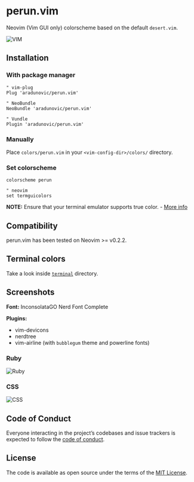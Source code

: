 # perun.vim

Neovim (Vim GUI only) colorscheme based on the default `desert.vim`.

![VIM](https://raw.githubusercontent.com/aradunovic/perun.vim/master/screenshots/vim.png)

## Installation

### With package manager

```viml
" vim-plug
Plug 'aradunovic/perun.vim'

" NeoBundle
NeoBundle 'aradunovic/perun.vim'

" Vundle
Plugin 'aradunovic/perun.vim'
```

### Manually

Place `colors/perun.vim` in your `<vim-config-dir>/colors/` directory.

### Set colorscheme
```viml
colorscheme perun

" neovim
set termguicolors
```

**NOTE:** Ensure that your terminal emulator supports true color. - [More info](https://github.com/neovim/neovim/wiki/FAQ#how-can-i-use-true-color-in-the-terminal)

## Compatibility

perun.vim has been tested on Neovim >= v0.2.2.

## Terminal colors

Take a look inside [`terminal`](https://github.com/aradunovic/perun.vim/tree/master/terminal) directory.

## Screenshots

**Font:** InconsolataGO Nerd Font Complete

**Plugins:**
* vim-devicons
* nerdtree
* vim-airline (with `bubblegum` theme and powerline fonts)

### Ruby

![Ruby](https://raw.githubusercontent.com/aradunovic/perun.vim/master/screenshots/ruby.png)

### CSS

![CSS](https://raw.githubusercontent.com/aradunovic/perun.vim/master/screenshots/css.png)

## Code of Conduct

Everyone interacting in the  project’s codebases and issue trackers is expected
to follow the
[code of conduct](https://github.com/aradunovic/perun.vim/blob/master/CODE_OF_CONDUCT.md).

## License

The code is available as open source under the terms of the
[MIT License](https://opensource.org/licenses/MIT).
